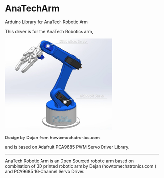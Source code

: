 # AnaTechArm
Arduino Library for AnaTech Robotic Arm

This driver is for the AnaTech Robotics arm,

<a href="https://howtomechatronics.com/tutorials/arduino/diy-arduino-robot-arm-with-smartphone-control/"><img src="https://raw.githubusercontent.com/rajattarade/images/master/Arduino-Robot-Arm-3D-Model.jpg" height="300"/></a>

Design by Dejan from howtomechatronics.com

and is based on Adafruit PCA9685 PWM Servo Driver Library.

*******************************************************************************************************************************************

AnaTech Robotic Arm is an Open Sourced robotic arm based on combination of 3D printed robotic arm by Dejan (howtomechatronics.com
) and PCA9685 16-Channel Servo Driver.

